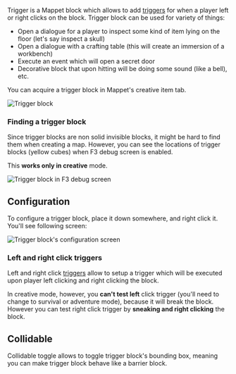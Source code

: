 Trigger is a Mappet block which allows to add [triggers](./Trigger) for when a player left or right clicks on the block. Trigger block can be used for variety of things:

* Open a dialogue for a player to inspect some kind of item lying on the floor (let's say inspect a skull)
* Open a dialogue with a crafting table (this will create an immersion of a workbench)
* Execute an event which will open a secret door
* Decorative block that upon hitting will be doing some sound (like a bell), etc.

You can acquire a trigger block in Mappet's creative item tab.

![Trigger block](https://i.imgur.com/I4IoHI6.png)

### Finding a trigger block

Since trigger blocks are non solid invisible blocks, it might be hard to find them when creating a map. However, you can see the locations of trigger blocks (yellow cubes) when F3 debug screen is enabled.

This **works only in creative** mode.

![Trigger block in F3 debug screen](https://i.imgur.com/7Sthny0.png)

## Configuration

To configure a trigger block, place it down somewhere, and right click it. You'll see following screen:

![Trigger block's configuration screen](https://i.imgur.com/42o2JOZ.png)

### Left and right click triggers

Left and right click [triggers](./Trigger) allow to setup a trigger which will be executed upon player left clicking and right clicking the block.

In creative mode, however, you **can't test left** click trigger (you'll need to change to survival or adventure mode), because it will break the block. However you can test right click trigger by **sneaking and right clicking** the block.

## Collidable

Collidable toggle allows to toggle trigger block's bounding box, meaning you can make trigger block behave like a barrier block.
